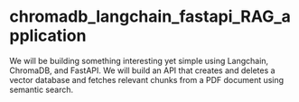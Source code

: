 # chromadb_langchain_fastapi_RAG_application
We will be building something interesting yet simple using Langchain, ChromaDB, and FastAPI. We will build an API that creates and deletes a vector database and fetches relevant chunks from a PDF document using semantic search.
